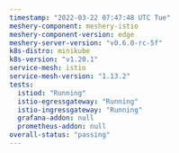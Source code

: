 ```yaml
---
timestamp: "2022-03-22 07:47:48 UTC Tue"
meshery-component: meshery-istio
meshery-component-version: edge
meshery-server-version: "v0.6.0-rc-5f"
k8s-distro: minikube
k8s-version: "v1.20.1"
service-mesh: istio
service-mesh-version: "1.13.2"
tests:
  istiod: "Running"
  istio-egressgateway: "Running"
  istio-ingressgateway: "Running"
  grafana-addon: null
  prometheus-addon: null
overall-status: "passing"
---
```

